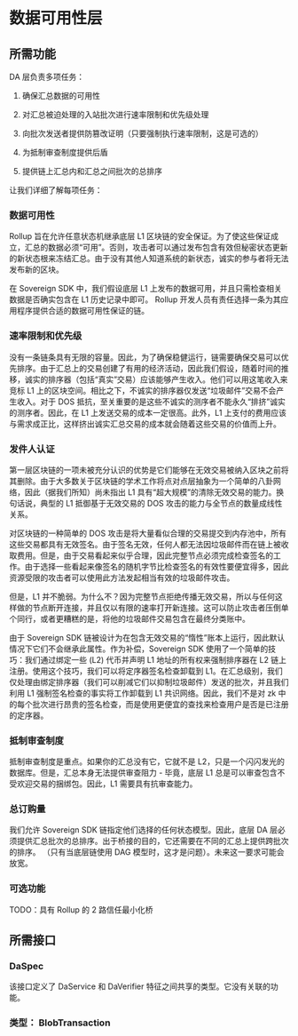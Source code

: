 # 数据可用性层


## 所需功能

DA 层负责多项任务：

1. 确保汇总数据的可用性

2. 对汇总被迫处理的入站批次进行速率限制和优先级处理

3. 向批次发送者提供防篡改证明（只要强制执行速率限制，这是可选的）

4. 为抵制审查制度提供后盾

5. 提供链上汇总内和汇总之间批次的总排序

让我们详细了解每项任务：

### 数据可用性

Rollup 旨在允许任意状态机继承底层 L1 区块链的安全保证。为了使这些保证成立，汇总的数据必须“可用”。否则，攻击者可以通过发布包含有效但秘密状态更新的新状态根来冻结汇总。由于没有其他人知道系统的新状态，诚实的参与者将无法发布新的区块。

在 Sovereign SDK 中，我们假设底层 L1 上发布的数据可用，并且只需检查相关数据是否确实包含在 L1 历史记录中即可。 Rollup 开发人员有责任选择一条为其应用程序提供合适的数据可用性保证的链。

### 速率限制和优先级

没有一条链条具有无限的容量。因此，为了确保稳健运行，链需要确保交易可以优先排序。由于汇总上的交易创建了有用的经济活动，因此我们假设，随着时间的推移，诚实的排序器（包括“真实”交易）应该能够产生收入。他们可以用这笔收入来竞标 L1 上的区块空间。相比之下，不诚实的排序器仅发送“垃圾邮件”交易不会产生收入。对于 DOS 抵抗，至关重要的是这些不诚实的测序者不能永久“排挤”诚实的测序者。因此，在 L1 上发送交易的成本一定很高。此外，L1 上支付的费用应该与需求成正比，这样挤出诚实汇总交易的成本就会随着这些交易的价值而上升。

### 发件人认证

第一层区块链的一项未被充分认识的优势是它们能够在无效交易被纳入区块之前将其删除。由于大多数关于区块链的学术工作将点对点层抽象为一个简单的八卦网络，因此（据我们所知）尚未指出 L1 具有“超大规模”的清除无效交易的能力。换句话说，典型的 L1 抵御基于无效交易的 DOS 攻击的能力与全节点的数量成线性关系。

对区块链的一种简单的 DOS 攻击是将大量看似合理的交易提交到内存池中，所有这些交易都具有无效签名。由于签名无效，任何人都无法因垃圾邮件而在链上被收取费用。但是，由于交易看起来似乎合理，因此完整节点必须完成检查签名的工作。由于选择一些看起来像签名的随机字节比检查签名的有效性要便宜得多，因此资源受限的攻击者可以使用此方法发起相当有效的垃圾邮件攻击。

但是，L1 并不脆弱。为什么不？因为完整节点拒绝传播无效交易，所以与任何这样做的节点断开连接，并且仅以有限的速率打开新连接。这可以防止攻击者压倒单个同行，或者更糟糕的是，将他的垃圾邮件交易包含在最终分类账中。

由于 Sovereign SDK 链被设计为在包含无效交易的“惰性”账本上运行，因此默认情况下它们不会继承此属性。作为补偿，Sovereign SDK 使用了一个简单的技巧：我们通过绑定一些 (L2) 代币并声明 L1 地址的所有权来强制排序器在 L2 链上注册。使用这个技巧，我们可以将定序器签名检查卸载到 L1。在汇总级别，我们仅处理由绑定排序器（我们可以削减它们以抑制垃圾邮件）发送的批次，并且我们利用 L1 强制签名检查的事实将工作卸载到 L1 共识网络。因此，我们不是对 zk 中的每个批次进行昂贵的签名检查，而是使用更便宜的查找来检查用户是否是已注册的定序器。



### 抵制审查制度

抵制审查制度是重点。如果你的汇总没有它，它就不是 L2，只是一个闪闪发光的数据库。但是，汇总本身无法提供审查阻力 - 毕竟，底层 L1 总是可以审查包含不受欢迎交易的捆绑包。因此，L1 需要具有抗审查能力。

### 总订购量

我们允许 Sovereign SDK 链指定他们选择的任何状态模型。因此，底层 DA 层必须提供汇总批次的总排序。出于桥接的目的，它还需要在不同的汇总上提供跨批次的排序。 （只有当底层链使用 DAG 模型时，这才是问题）。未来这一要求可能会放宽。

### 可选功能

TODO：具有 Rollup 的 2 路信任最小化桥

## 所需接口

### DaSpec

该接口定义了 DaService 和 DaVerifier 特征之间共享的类型。它没有关联的功能。

### 类型： BlobTransaction
